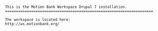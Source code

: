 
	This is the Motion Bank Workspace Drupal 7 installation.
	====================================================================
	
	The workspace is located here:
	http://ws.motionbank.org/
	